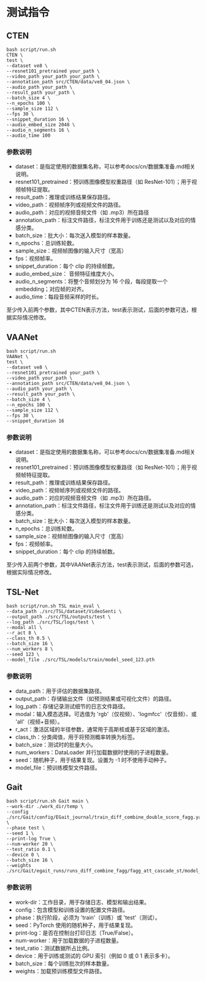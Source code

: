 # 测试指令

## CTEN

```
bash script/run.sh 
CTEN \
test \
--dataset ve8 \
--resnet101_pretrained your_path \
--video_path your_path your_path \
--annotation_path src/CTEN/data/ve8_04.json \
--audio_path your_path \
--result_path your_path \
--batch_size 4 \
--n_epochs 100 \
--sample_size 112 \
--fps 30 \
--snippet_duration 16 \
--audio_embed_size 2048 \
--audio_n_segments 16 \
--audio_time 100
```

### 参数说明
- dataset：是指定使用的数据集名称，可以参考docs/cn/数据集准备.md相关说明。
- resnet101_pretrained：预训练图像模型权重路径（如 ResNet-101）；用于视频帧特征提取。
- result_path：推理或训练结果保存路径。
- video_path：视频帧序列或视频文件的路径。
- audio_path：对应的视频音频文件（如 .mp3）所在路径
- annotation_path：标注文件路径，标注文件用于训练还是测试以及对应的情感分类。
- batch_size：批大小：每次送入模型的样本数量。
- n_epochs：总训练轮数。
- sample_size：视频帧图像的输入尺寸（宽高）
- fps：视频帧率。
- snippet_duration：每个 clip 的持续帧数。
- audio_embed_size：	音频特征维度大小。
- audio_n_segments：将整个音频划分为 16 个段，每段提取一个 embedding；对应帧的对齐。
- audio_time：每段音频采样的时长。

至少传入前两个参数，其中CTEN表示方法，test表示测试，后面的参数可选，根据实际情况修改。

## VAANet

```
bash script/run.sh 
VAANet \
test \
--dataset ve8 \
--resnet101_pretrained your_path \
--video_path your_path \
--annotation_path src/CTEN/data/ve8_04.json \
--audio_path your_path \
--result_path your_path \
--batch_size 4 \
--n_epochs 100 \
--sample_size 112 \
--fps 30 \
--snippet_duration 16 
```

### 参数说明
- dataset：是指定使用的数据集名称，可以参考docs/cn/数据集准备.md相关说明。
- resnet101_pretrained：预训练图像模型权重路径（如 ResNet-101）；用于视频帧特征提取。
- result_path：推理或训练结果保存路径。
- video_path：视频帧序列或视频文件的路径。
- audio_path：对应的视频音频文件（如 .mp3）所在路径。
- annotation_path：标注文件路径，标注文件用于训练还是测试以及对应的情感分类。
- batch_size：批大小：每次送入模型的样本数量。
- n_epochs：总训练轮数。
- sample_size：视频帧图像的输入尺寸（宽高）
- fps：视频帧率。
- snippet_duration：每个 clip 的持续帧数。

至少传入前两个参数，其中VAANet表示方法，test表示测试，后面的参数可选，根据实际情况修改。

## TSL-Net
```
bash script/run.sh TSL main_eval \
--data_path ./src/TSL/dataset/VideoSenti \
--output_path ./src/TSL/outputs/test \
--log_path ./src/TSL/logs/test \
--modal all \
--r_act 8 \
--class_th 0.5 \
--batch_size 16 \
--num_workers 8 \
--seed 123 \
--model_file ./src/TSL/models/train/model_seed_123.pth
```
### 参数说明
- data_path：用于评估的数据集路径。
- output_path：存储输出文件（如预测结果或可视化文件）的路径。
- log_path：存储记录测试细节的日志文件路径。
- modal：输入模态选择。可选值为 'rgb'（仅视频）、'logmfcc'（仅音频）、或 'all'（视频+音频）。
- r_act：激活区域的半径参数，通常用于高斯核或基于区域的激活。
- class_th：分类阈值，用于将预测概率转换为标签。
- batch_size：测试时的批量大小。
- num_workers：DataLoader 并行加载数据时使用的子进程数量。
- seed：随机种子，用于结果复现。设置为 -1 时不使用手动种子。
- model_file：预训练模型文件路径。

## Gait
```
bash script/run.sh Gait main \
--work-dir ./work_dir/temp \
--config ./src/Gait/config/EGait_journal/train_diff_combine_double_score_fagg.yaml \
--phase test \
--seed 1 \
--print-log True \
--num-worker 20 \
--test_ratio 0.1 \
--device 0 \
--batch_size 16 \
--weights ./src/Gait/egait_runs/runs_diff_combine_fagg/fagg_att_cascade_st/model_epoch_best.pth
```
### 参数说明

- work-dir：工作目录，用于存储日志、模型和输出结果。
- config：包含模型和训练设置的配置文件路径。
- phase：执行阶段，必须为 'train'（训练）或 'test'（测试）。
- seed：PyTorch 使用的随机种子，用于结果复现。
- print-log：是否在控制台打印日志（True/False）。
- num-worker：用于加载数据的子进程数量。
- test_ratio：测试数据所占比例。
- device：用于训练或测试的 GPU 索引（例如 0 或 0 1 表示多卡）。
- batch_size：每个训练批次的样本数量。
- weights：加载预训练模型文件路径。

